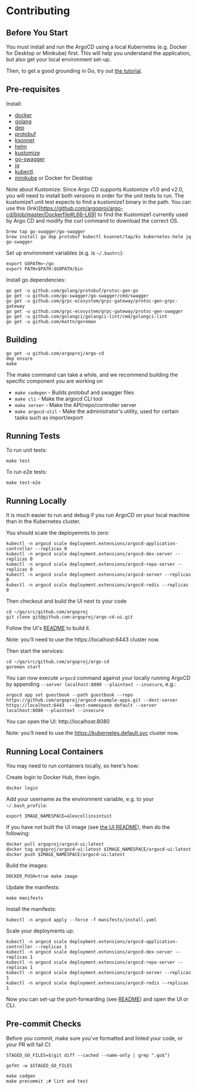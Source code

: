# Contributing
## Before You Start

You must install and run the ArgoCD using a local Kubernetes (e.g. Docker for Desktop or Minikube) first. This will help you understand the application, but also get your local environment set-up.

Then, to get a good grounding in Go, try out [the tutorial](https://tour.golang.org/).

## Pre-requisites

Install:

* [docker](https://docs.docker.com/install/#supported-platforms)
* [golang](https://golang.org/)
* [dep](https://github.com/golang/dep)
* [protobuf](https://developers.google.com/protocol-buffers/)
* [ksonnet](https://github.com/ksonnet/ksonnet#install)
* [helm](https://github.com/helm/helm/releases)
* [kustomize](https://github.com/kubernetes-sigs/kustomize/releases)
* [go-swagger](https://github.com/go-swagger/go-swagger/blob/master/docs/install.md)
* [jq](https://stedolan.github.io/jq/)
* [kubectl](https://kubernetes.io/docs/tasks/tools/install-kubectl/).
* [minikube](https://kubernetes.io/docs/setup/minikube/) or Docker for Desktop

Note about Kustomize:
Since Argo CD supports Kustomize v1.0 and v2.0, you will need to install both versions in order for the unit tests to run. The kustomize1 unit test expects to find a kustomize1 binary in the path.  You can use this (link)[https://github.com/argoproj/argo-cd/blob/master/Dockerfile#L66-L69] to find the Kustomize1 currently used by Argo CD and modify the curl command to download the correct OS.

```
brew tap go-swagger/go-swagger
brew install go dep protobuf kubectl ksonnet/tap/ks kubernetes-helm jq go-swagger 
```

Set up environment variables (e.g. is `~/.bashrc`):

```
export GOPATH=~/go
export PATH=$PATH:$GOPATH/bin
```

Install go dependencies:

```
go get -u github.com/golang/protobuf/protoc-gen-go
go get -u github.com/go-swagger/go-swagger/cmd/swagger
go get -u github.com/grpc-ecosystem/grpc-gateway/protoc-gen-grpc-gateway
go get -u github.com/grpc-ecosystem/grpc-gateway/protoc-gen-swagger
go get -u github.com/golangci/golangci-lint/cmd/golangci-lint 
go get -u github.com/mattn/goreman 
```

## Building

```
go get -u github.com/argoproj/argo-cd
dep ensure
make
```

The make command can take a while, and we recommend building the specific component you are working on

* `make codegen` - Builds protobuf and swagger files
* `make cli` - Make the argocd CLI tool
* `make server` - Make the API/repo/controller server
* `make argocd-util` - Make the administrator's utility, used for certain tasks such as import/export

## Running Tests

To run unit tests:

```
make test
```

To run e2e tests:

```
make test-e2e
```

## Running Locally

It is much easier to run and debug if you run ArgoCD on your local machine than in the Kubernetes cluster.

You should scale the deployemnts to zero:

```
kubectl -n argocd scale deployment.extensions/argocd-application-controller --replicas 0
kubectl -n argocd scale deployment.extensions/argocd-dex-server --replicas 0
kubectl -n argocd scale deployment.extensions/argocd-repo-server --replicas 0
kubectl -n argocd scale deployment.extensions/argocd-server --replicas 0
kubectl -n argocd scale deployment.extensions/argocd-redis --replicas 0
```

Then checkout and build the UI next to your code

```
cd ~/go/src/github.com/argoproj
git clone git@github.com:argoproj/argo-cd-ui.git
```

Follow the UI's [README](https://github.com/argoproj/argo-cd-ui/blob/master/README.md) to build it.

Note: you'll need to use the https://localhost:6443 cluster now.

Then start the services:

```
cd ~/go/src/github.com/argoproj/argo-cd
goreman start
```

You can now execute `argocd` command against your locally running ArgoCD by appending `--server localhost:8080 --plaintext --insecure`, e.g.:

```
argocd app set guestbook --path guestbook --repo https://github.com/argoproj/argocd-example-apps.git --dest-server https://localhost:6443  --dest-namespace default --server localhost:8080 --plaintext --insecure
```

You can open the UI: http://localhost:8080

Note: you'll need to use the https://kubernetes.default.svc cluster now.

## Running Local Containers

You may need to run containers locally, so here's how:

Create login to Docker Hub, then login.

```
docker login
```

Add your username as the environment variable, e.g. to your `~/.bash_profile`:

```
export IMAGE_NAMESPACE=alexcollinsintuit
```

If you have not built the UI image (see [the UI README](https://github.com/argoproj/argo-cd-ui/blob/master/README.md)), then do the following:

```
docker pull argoproj/argocd-ui:latest
docker tag argoproj/argocd-ui:latest $IMAGE_NAMESPACE/argocd-ui:latest
docker push $IMAGE_NAMESPACE/argocd-ui:latest
```

Build the images:

```
DOCKER_PUSH=true make image
```

Update the manifests:

```
make manifests
```

Install the manifests:

```
kubectl -n argocd apply --force -f manifests/install.yaml
```

Scale your deployments up:

```
kubectl -n argocd scale deployment.extensions/argocd-application-controller --replicas 1
kubectl -n argocd scale deployment.extensions/argocd-dex-server --replicas 1
kubectl -n argocd scale deployment.extensions/argocd-repo-server --replicas 1
kubectl -n argocd scale deployment.extensions/argocd-server --replicas 1
kubectl -n argocd scale deployment.extensions/argocd-redis --replicas 1
```

Now you can set-up the port-forwarding (see [README](README.md)) and open the UI or CLI.

## Pre-commit Checks

Before you commit, make sure you've formatted and linted your code, or your PR will fail CI:

```
STAGED_GO_FILES=$(git diff --cached --name-only | grep ".go$")

gofmt -w $STAGED_GO_FILES

make codgen
make precommit ;# lint and test
```
